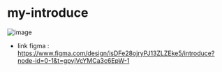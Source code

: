 # my-introduce

![image](https://github.com/user-attachments/assets/c8f21ac5-8063-495c-a4d8-889769d71dd0)

- link figma : https://www.figma.com/design/isDFe28ojryPJ13ZLZEke5/introduce?node-id=0-1&t=gpvjVcYMCa3c6EpW-1
